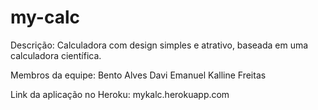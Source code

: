 # my-calc
Descrição: Calculadora com design simples e atrativo, baseada em uma calculadora científica.

Membros da equipe: Bento Alves
                   Davi Emanuel
                   Kalline Freitas

Link da aplicação no Heroku: mykalc.herokuapp.com
                   
